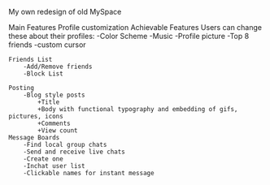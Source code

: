 My own redesign of old MySpace

Main Features
    Profile customization
        Achievable Features Users can change these about their profiles:
            -Color Scheme
            -Music
            -Profile picture
            -Top 8 friends
            -custom cursor

    Friends List
        -Add/Remove friends
        -Block List

    Posting
        -Blog style posts
            +Title
            +Body with functional typography and embedding of gifs, pictures, icons
            +Comments
            +View count
    Message Boards
        -Find local group chats
        -Send and receive live chats
        -Create one
        -Inchat user list
        -Clickable names for instant message